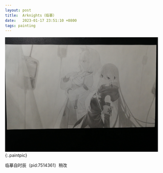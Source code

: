 ```yaml
---
layout: post
title:  Arknights（临摹）
date:   2023-01-17 23:51:10 +0800
tags: painting
---
```


![Arknights](/assets/paintings/2023-01-17-arknights.jpg "Arknights"){:.paintpic}

临摹自时辰（pid:7514361）稍改